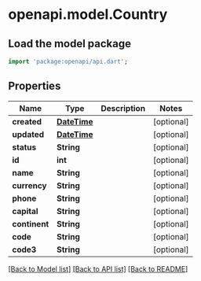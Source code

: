 # openapi.model.Country

## Load the model package
```dart
import 'package:openapi/api.dart';
```

## Properties
Name | Type | Description | Notes
------------ | ------------- | ------------- | -------------
**created** | [**DateTime**](DateTime.md) |  | [optional] 
**updated** | [**DateTime**](DateTime.md) |  | [optional] 
**status** | **String** |  | [optional] 
**id** | **int** |  | [optional] 
**name** | **String** |  | [optional] 
**currency** | **String** |  | [optional] 
**phone** | **String** |  | [optional] 
**capital** | **String** |  | [optional] 
**continent** | **String** |  | [optional] 
**code** | **String** |  | [optional] 
**code3** | **String** |  | [optional] 

[[Back to Model list]](../README.md#documentation-for-models) [[Back to API list]](../README.md#documentation-for-api-endpoints) [[Back to README]](../README.md)


